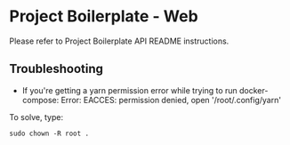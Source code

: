 # Project Boilerplate - Web

Please refer to Project Boilerplate API README instructions.

## Troubleshooting

- If you're getting a yarn permission error while trying to run docker-compose: Error: EACCES: permission denied, open '/root/.config/yarn'

To solve, type:

```
sudo chown -R root .
```
